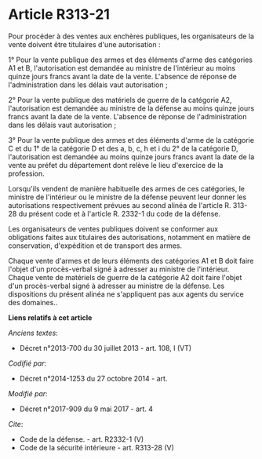 # Article R313-21

Pour procéder à des ventes aux enchères publiques, les organisateurs de la vente doivent être titulaires d'une
autorisation : 

1° Pour la vente publique des armes et des éléments d'arme des catégories A1 et B, l'autorisation est demandée au ministre de
l'intérieur au moins quinze jours francs avant la date de la vente. L'absence de réponse de l'administration dans les délais
vaut autorisation ; 

2° Pour la vente publique des matériels de guerre de la catégorie A2, l'autorisation est demandée au ministre de la défense
au moins quinze jours francs avant la date de la vente. L'absence de réponse de l'administration dans les délais vaut
autorisation ; 

3° Pour la vente publique des armes et des éléments d'arme de la catégorie C et du 1° de la catégorie D et des a, b, c, h et
i du 2° de la catégorie D, l'autorisation est demandée au moins quinze jours francs avant la date de la vente au préfet du
département dont relève le lieu d'exercice de la profession. 

Lorsqu'ils vendent de manière habituelle des armes de ces catégories, le ministre de l'intérieur ou le ministre de la défense
peuvent leur donner les autorisations respectivement prévues au second alinéa de l'article R. 313-28 du présent code et à
l'article R. 2332-1 du code de la défense. 

Les organisateurs de ventes publiques doivent se conformer aux obligations faites aux titulaires des autorisations, notamment
en matière de conservation, d'expédition et de transport des armes. 

Chaque vente d'armes et de leurs éléments des catégories A1 et B doit faire l'objet d'un procès-verbal signé à adresser au
ministre de l'intérieur. Chaque vente de matériels de guerre de la catégorie A2 doit faire l'objet d'un procès-verbal signé à
adresser au ministre de la défense. Les dispositions du présent alinéa ne s'appliquent pas aux agents du service des
domaines..

**Liens relatifs à cet article**

_Anciens textes_:

  - Décret n°2013-700 du 30 juillet 2013 - art. 108, I (VT)

_Codifié par_:

  - Décret n°2014-1253 du 27 octobre 2014 - art.

_Modifié par_:

  - Décret n°2017-909 du 9 mai 2017 - art. 4

_Cite_:

  - Code de la défense. - art. R2332-1 (V)
  - Code de la sécurité intérieure - art. R313-28 (V)

